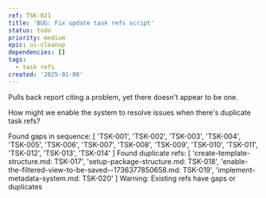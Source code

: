 ```yaml
---
ref: TSK-021
title: 'BUG: Fix update task refs script'
status: todo
priority: medium
epic: ui-cleanup
dependencies: []
tags:
  - task refs
created: '2025-01-08'
---
```

Pulls back report citing a problem, yet there doesn't appear to be one.

How might we enable the system to resolve issues when there's duplicate task refs?

Found gaps in sequence: [
  'TSK-001', 'TSK-002',
  'TSK-003', 'TSK-004',
  'TSK-005', 'TSK-006',
  'TSK-007', 'TSK-008',
  'TSK-009', 'TSK-010',
  'TSK-011', 'TSK-012',
  'TSK-013', 'TSK-014'
]
Found duplicate refs: [
  'create-template-structure.md: TSK-017',
  'setup-package-structure.md: TSK-018',
  'enable-the-filtered-view-to-be-saved--1736377850658.md: TSK-019',
  'implement-metadata-system.md: TSK-020'
]
Warning: Existing refs have gaps or duplicates
